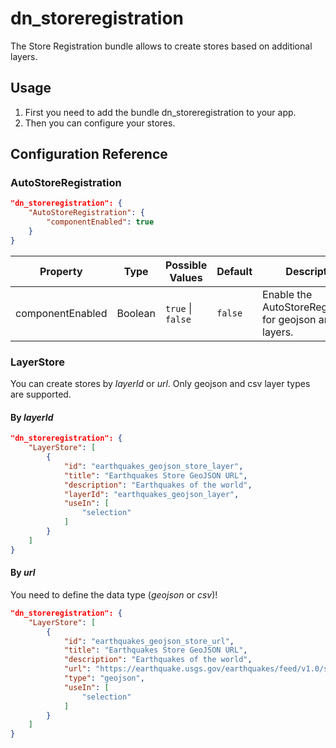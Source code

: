 # dn_storeregistration

The Store Registration bundle allows to create stores based on additional layers.

## Usage
1. First you need to add the bundle dn_storeregistration to your app.
2. Then you can configure your stores.

## Configuration Reference

### AutoStoreRegistration

```json
"dn_storeregistration": {
    "AutoStoreRegistration": {
        "componentEnabled": true
    }
}
```

| Property         | Type    | Possible Values               | Default     | Description                                                  |
|------------------|---------|-------------------------------|-------------|--------------------------------------------------------------|
| componentEnabled | Boolean | ```true``` &#124; ```false``` | ```false``` | Enable the AutoStoreRegistration for geojson and csv layers. |

### LayerStore

You can create stores by _layerId_ or _url_. Only geojson and csv layer types are supported.

#### By _layerId_

```json
"dn_storeregistration": {
    "LayerStore": [
        {
            "id": "earthquakes_geojson_store_layer",
            "title": "Earthquakes Store GeoJSON URL",
            "description": "Earthquakes of the world",
            "layerId": "earthquakes_geojson_layer",
            "useIn": [
                "selection"
            ]
        }
    ]
}
```

#### By _url_

You need to define the data type (_geojson_ or _csv_)!

```json
"dn_storeregistration": {
    "LayerStore": [
        {
            "id": "earthquakes_geojson_store_url",
            "title": "Earthquakes Store GeoJSON URL",
            "description": "Earthquakes of the world",
            "url": "https://earthquake.usgs.gov/earthquakes/feed/v1.0/summary/all_month.geojson",
            "type": "geojson",
            "useIn": [
                "selection"
            ]
        }
    ]
}
```
